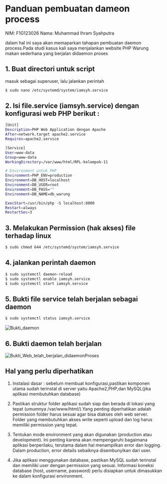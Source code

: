 # Panduan pembuatan dameon process
NIM: F1G123026
Nama: Muhammad Ihram Syahputra

dalam hal ini saya akan memaparkan tahapan pembuatan daemon process.Pada studi kasus kali saya menjalankan website PHP Warung makan sederhana yang berjalan didaemon proses 

## 1. Buat directori untuk script
masuk sebagai superuser, lalu jalankan perintah
```bash
$ sudo nano /etc/systemd/system/iamsyh.service
```
## 2. Isi file.service (iamsyh.service) dengan konfigurasi web PHP berikut :
```bash
[Unit]
Description=PHP Web Application dengan Apache
After=network.target apache2.service
Requires=apache2.service

[Service]
User=www-data
Group=www-data
WorkingDirectory=/var/www/html/RPL-kelompok-11

# Environment untuk PHP
Environment=PHP_ENV=production
Environment=DB_HOST=localhost
Environment=DB_USER=root
Environment=DB_PASS=""
Environment=DB_NAME=db_warung

ExecStart=/usr/bin/php -S localhost:8000
Restart=always
RestartSec=3
```
## 3. Melakukan Permission (hak akses) file terhadap linux 
```bash
$ sudo chmod 644 /etc/systemd/system/iamsyh.service
```
## 4. jalankan perintah daemon 
```bash
$ sudo systemctl daemon-reload 
$ sudo systemctl enable iamsyh.service 
$ sudo systemctl start iamsyh.service
```
## 5. Bukti file service telah berjalan sebagai daemon
```bash
$ sudo systemctl status iamsyh.service
```
![Bukti_daemon](/Bukti_gambar/proof-iamdaemon.png)

## 6. Bukti daemon telah berjalan 
![Bukti_Web_telah_berjalan_didaemonProses](Bukti_gambar/proof-iamweb.pngproof-iamweb.png)

## Hal yang perlu diperhatikan
1. Instalasi dasar : sebelum membuat konfigurasi,pastikan komponen utama sudah terinstal di server yaitu Apache2,PHP,dan MySQL(jika aplikasi membutuhkan database)

2. Pastikan struktur folder aplikasi sudah siap dan berada di lokasi yang tepat (umumnya /var/www/html/).Yang penting diperhatikan adalah permission folder harus sesuai agar bisa diakses oleh web server. Folder yang membutuhkan akses write seperti upload dan log harus memiliki permission yang tepat. 

3. Tentukan mode environment yang akan digunakan (production atau development). Ini penting karena akan mempengaruhi bagaimana aplikasi berperilaku, terutama dalam hal menampilkan error dan logging. Dalam production, error details sebaiknya disembunyikan dari user.

4. Jika aplikasi menggunakan database, pastikan MySQL sudah terinstal dan memiliki user dengan permission yang sesuai. Informasi koneksi database (host, username, password) perlu disiapkan untuk dimasukkan ke dalam konfigurasi environment.
